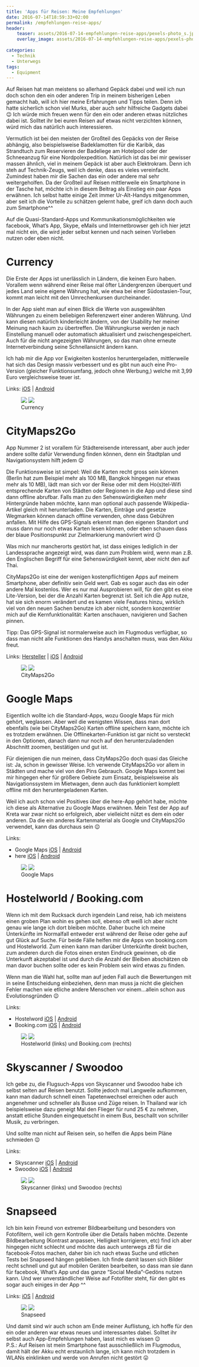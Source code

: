 ```yaml
---
title: 'Apps für Reisen: Meine Empfehlungen'
date: 2016-07-14T18:59:33+02:00
permalink: /empfehlungen-reise-apps/
header:
    teaser: assets/2016-07-14-empfehlungen-reise-apps/pexels-photo_s.jpg
    overlay_image: assets/2016-07-14-empfehlungen-reise-apps/pexels-photo_s.jpg
    
categories:
  - Technik
  - Unterwegs
tags:
  - Equipment
---
```


Auf Reisen hat man meistens so allerhand Gepäck dabei und weil ich nun doch schon den ein oder anderen Trip in meinem bisherigen Leben gemacht hab, 
will ich hier meine Erfahrungen und Tipps teilen. Denn ich hatte sicherlich schon viel Murks, aber auch sehr hilfreiche Gadgets dabei 😉 
Ich würde mich freuen wenn für den ein oder anderen etwas nützliches dabei ist. 
Solltet ihr bei euren Reisen auf etwas nicht verzichten können, würd mich das natürlich auch interessieren.

Vermutlich ist bei den meisten der Großteil des Gepäcks von der Reise abhängig, 
also beispielsweise Badeklamotten für die Karibik, das Strandtuch zum Reservieren der Badeliege am Hotelpool oder 
der Schneeanzug für eine Nordpolexpedition. Natürlich ist das bei mir gewisser massen ähnlich, viel in meinem Gepäck ist aber auch Elektrokram. 
Denn ich steh auf Technik-Zeugs, weil ich denke, dass es vieles vereinfacht. 
Zumindest haben mir die Sachen das ein oder andere mal sehr weitergeholfen. 
Da der Großteil auf Reisen mittlerweile ein Smartphone in der Tasche hat, möchte ich in diesem Beitrag als Einstieg ein paar Apps erwähnen.
Ich selbst hatte einige Zeit immer Ur-Alt-Handys mitgenommen, aber seit ich die Vorteile zu schätzen gelernt habe, greif ich dann doch auch zum Smartphone^^

Auf die Quasi-Standard-Apps und Kommunikationsmöglichkeiten wie facebook, What’s App, Skype, eMails und 
Internetbrowser geh ich hier jetzt mal nicht ein, die wird jeder selbst kennen und nach seinen Vorlieben nutzen oder eben nicht.


# Currency
Die Erste der Apps ist unerlässlich in Ländern, die keinen Euro haben. Vorallem wenn während einer Reise mal öfter 
Ländergrenzen überquert und jedes Land seine eigene Währung hat, wie etwa bei einer Südostasien-Tour, kommt man leicht mit den Umrechenkursen durcheinander.

In der App sieht man auf einen Blick die Werte von ausgewählten Währungen zu einem beliebigen Referenzwert einer anderen Währung. 
Und kann diesen natürlich kinderleicht ändern, von der Usability her meiner Meinung nach kaum zu übertreffen. 
Die Währungkurse werden je nach Einstellung manuell oder automatisch aktualisiert und zwischengespeichert. 
Auch für die nicht angezeigten Währungen, so das man ohne erneute Internetverbindung seine Schnellansicht ändern kann.

Ich hab mir die App vor Ewigkeiten kostenlos heruntergeladen, mittlerweile hat sich das Design massiv verbessert und 
es gibt nun auch eine Pro-Version (gleicher Funktionsumfang, jedoch ohne Werbung,) welche mit 3,99 Euro vergleichsweise teuer ist.

Links: [iOS](https://itunes.apple.com/en/app/currency/id284220417) \| [Android](https://play.google.com/store/apps/details?id=com.currencyapp.currencyandroid)

<figure class="half">
	<a href="/assets/2016-07-14-empfehlungen-reise-apps/currency_1.jpg"><img src="/thumbnails/2016-07-14-empfehlungen-reise-apps/currency_1.jpg"></a>
	<a href="/assets/2016-07-14-empfehlungen-reise-apps/currency_2.jpg"><img src="/thumbnails/2016-07-14-empfehlungen-reise-apps/currency_2.jpg"></a>
	<figcaption>Currency</figcaption>
</figure>


# CityMaps2Go
App Nummer 2 ist vorallem für Städtereisende interessant, aber auch jeder andere sollte dafür Verwendung finden können, 
denn ein Stadtplan und Navigationsystem hilft jedem 😉

Die Funktionsweise ist simpel: Weil die Karten recht gross sein können (Berlin hat zum Beispiel mehr als 100 MB, 
Bangkok hingegen nur etwas mehr als 10 MB), lädt man sich vor der Reise oder mit dem Ho(s)tel-Wifi entsprechende 
Karten von Städten oder Regionen in die App und diese sind dann offline abrufbar. Falls man zu den Sehenswürdigkeiten 
mehr Hintergründe haben möchte, kann man optional auch passende Wikipedia-Artikel gleich mit herunterladen. 
Die Karten, Einträge und gesetze Wegmarken können danach offline verwenden, ohne dass Gebühren anfallen. 
Mit Hilfe des GPS-Signals erkennt man den eigenen Standort und muss dann nur noch etwas Karten lesen können, 
oder eben schauen dass der blaue Positionspunkt zur Zielmarkierung manövriert wird 😉

Was mich nur mancherorts gestört hat, ist dass einiges lediglich in der Landessprache angezeigt wird, 
was dann zum Problem wird, wenn man z.B. den Englischen Begriff für eine Sehenswürdigkeit kennt, aber nicht den auf Thai.

CityMaps2Go ist eine der wenigen kostenpflichtigen Apps auf meinem Smartphone, aber definitiv sein Geld wert. 
Gab es sogar auch das ein oder andere Mal kostenlos. Wer es nur mal Ausprobieren will, für den gibt es eine Lite-Version, 
bei der die Anzahl Karten begrenzt ist. Seit ich die App nutze, hat sie sich enorm verändert und es kamen viele Features hinzu, 
wirklich viel von den neuen Sachen benutze ich aber nicht, sondern konzentrier mich auf die Kernfunktionalität: 
Karten anschauen, navigieren und Sachen pinnen.

Tipp: Das GPS-Signal ist normalerweise auch im Flugmodus verfügbar, so dass man nicht alle Funktionen des Handys anschalten muss, was den Akku freut.

Links: [Hersteller](http://www.ulmon.com/) \| [iOS](https://itunes.apple.com/us/app/citymaps2go-save-places!-plan/id408866084) \| [Android](https://play.google.com/store/apps/details?id=com.ulmon.android.citymaps2go)

<figure class="half">
	<a href="/assets/2016-07-14-empfehlungen-reise-apps/cityMaps_1.jpg.jpg"><img src="/thumbnails/2016-07-14-empfehlungen-reise-apps/cityMaps_1.jpg"></a>
	<a href="/assets/2016-07-14-empfehlungen-reise-apps/cityMaps_2.jpg"><img src="/thumbnails/2016-07-14-empfehlungen-reise-apps/cityMaps_2.jpg"></a>
	<figcaption>CityMaps2Go</figcaption>
</figure>


# Google Maps
Eigentlich wollte ich die Standard-Apps, wozu Google Maps für mich gehört, weglassen. Aber weil die wenigsten Wissen, 
dass man dort ebenfalls (wie bei CityMaps2Go) Karten offline speichern kann, möchte ich es trotzdem erwähnen. 
Die Offlinekarten-Funktion ist gar nicht so versteckt in den Optionen, danach dann nur noch auf den herunterzuladenden 
Abschnitt zoomen, bestätigen und gut ist.

Für diejenigen die nun meinen, dass CityMaps2Go doch quasi das Gleiche ist: Ja, schon in gewisser Weise. 
Ich verwende CityMaps2Go vor allem in Städten und mache viel von den Pins Gebrauch. 
Google Maps kommt bei mir hingegen eher für größere Gebiete zum Einsatz, beispielsweise als Navigationssystem im Mietwagen, 
denn auch das funktioniert komplett offline mit den heruntergeladenen Karten.

Weil ich auch schon viel Positives über die here-App gehört habe, möchte ich diese als Alternative zu Google Maps erwähnen. 
Mein Test der App auf Kreta war zwar nicht so erfolgreich, aber vielleicht nützt es dem ein oder anderen. 
Da die ein anderes Kartenmaterial als Google und CityMaps2Go verwendet, kann das durchaus sein 😉

Links: 
* Google Maps [iOS](https://itunes.apple.com/us/app/google-maps-real-time-navigation/id585027354) \| [Android](https://play.google.com/store/apps/details?id=com.google.android.apps.maps)
* here [iOS](https://itunes.apple.com/us/app/here-maps-offline-navigation/id955837609) \| [Android](https://play.google.com/store/apps/details?id=com.here.app.maps) 

<figure class="half">
	<a href="/assets/2016-07-14-empfehlungen-reise-apps/googleMaps_1.jpg"><img src="/thumbnails/2016-07-14-empfehlungen-reise-apps/googleMaps_1.jpg"></a>
	<a href="/assets/2016-07-14-empfehlungen-reise-apps/googleMaps_2.jpg"><img src="/thumbnails/2016-07-14-empfehlungen-reise-apps/googleMaps_2.jpg"></a>
	<figcaption>Google Maps</figcaption>
</figure>


# Hostelworld / Booking.com
Wenn ich mit dem Rucksack durch irgendein Land reise, hab ich meistens einen groben Plan wohin es gehen soll, 
ebenso oft weiß ich aber nicht genau wie lange ich dort bleiben möchte. Daher buche ich meine Unterkünfte im Normalfall 
entweder erst während der Reise oder gehe auf gut Glück auf Suche. Für beide Fälle helfen mir die Apps von 
booking.com und Hostelworld. Zum einen kann man darüber Unterkünfte direkt buchen, zum anderen durch die Fotos einen 
ersten Eindruck gewinnen, ob die Unterkunft akzeptabel ist und durch die Anzahl der Bleiben abschätzen ob man davor 
buchen sollte oder es kein Problem sein wird etwas zu finden.

Wenn man die Wahl hat, sollte man auf jeden Fall auch die Bewertungen mit in seine Entscheidung einbeziehen, 
denn man muss ja nicht die gleichen Fehler machen wie etliche andere Menschen vor einem&#8230;allein schon aus Evolutionsgründen 😉

Links: 
* Hostelword [iOS](https://itunes.apple.com/bw/app/hostelworld-book-hostels-budget/id348890820) \| [Android](https://play.google.com/store/apps/details?id=com.hostelworld.app) 
* Booking.com  [iOS](https://itunes.apple.com/us/app/booking.com-hotel-reservations/id367003839) \| [Android](https://play.google.com/store/apps/details?id=com.booking)

<figure class="half">
	<a href="/assets/2016-07-14-empfehlungen-reise-apps/hostelworld.jpg"><img src="/thumbnails/2016-07-14-empfehlungen-reise-apps/hostelworld.jpg"></a>
	<a href="/assets/2016-07-14-empfehlungen-reise-apps/booking.jpg"><img src="/thumbnails/2016-07-14-empfehlungen-reise-apps/booking.jpg"></a>
	<figcaption>Hostelworld (links) und Booking.com (rechts)</figcaption>
</figure>


# Skyscanner / Swoodoo
Ich gebe zu, die Flugsuch-Apps von Skyscanner und Swoodoo habe ich selbst selten auf Reisen benutzt. 
Sollte jedoch mal Langweile aufkommen, kann man dadurch schnell einen Tapetenwechsel erreichen oder auch angenehmer und 
schneller als Busse und Züge reisen. In Thailand war ich beispielsweise dazu geneigt Mal den Flieger für rund 25 € zu nehmen, 
anstatt etliche Stunden eingequetscht in einem Bus, beschallt von schriller Musik, zu verbringen.

Und sollte man nicht auf Reisen sein, so helfen die Apps beim Pläne schmieden 😉

Links: 
 * Skyscanner [iOS](https://itunes.apple.com/us/app/skyscanner/id415458524) \| [Android](https://play.google.com/store/apps/details?id=net.skyscanner.android.main) 
 * Swoodoo [iOS](https://itunes.apple.com/us/app/swoodoo-billige-fluge-hotels/id362070846) \| [Android](https://play.google.com/store/apps/details?id=com.kayak.android.swoodoo)

<figure class="half">
	<a href="/assets/2016-07-14-empfehlungen-reise-apps/skyscanner.jpg"><img src="/thumbnails/2016-07-14-empfehlungen-reise-apps/skyscanner.jpg"></a>
	<a href="/assets/2016-07-14-empfehlungen-reise-apps/swoodoo.jpg"><img src="/thumbnails/2016-07-14-empfehlungen-reise-apps/swoodoo.jpg"></a>
	<figcaption>Skyscanner (links) und Swoodoo (rechts)</figcaption>
</figure>

# Snapseed
Ich bin kein Freund von extremer Bildbearbeitung und besonders von Fotofiltern, weil ich gern Kontrolle über die Details haben möchte. 
Dezente Bildbearbeitung (Kontrast anpassen, Helligkeit korrigieren, etc) find ich aber hingegen nicht schlecht und möchte 
das auch unterwegs zB für die facebook-Fotos machen, daher bin ich nach etwas Suche und etlichen Tests bei Snapseed hängen geblieben. 
Ich finde damit lassen sich Bilder recht schnell und gut auf mobilen Geräten bearbeiten, so dass man sie dann für facebook, 
What’s App und das ganze “Social Media”-Gedöns nutzen kann. Und wer unverständlicher Weise auf Fotofilter steht, 
für den gibt es sogar auch einiges in der App ^^

Links: [iOS](https://itunes.apple.com/EN/app/snapseed/id439438619) \| [Android](https://play.google.com/store/apps/details?id=com.niksoftware.snapseed&hl=en)

<figure class="half">
	<a href="/assets/2016-07-14-empfehlungen-reise-apps/snapseed_1.jpg"><img src="/thumbnails/2016-07-14-empfehlungen-reise-apps/snapseed_1.jpg"></a>
	<a href="/assets/2016-07-14-empfehlungen-reise-apps/snapseed_2.jpg"><img src="/thumbnails/2016-07-14-empfehlungen-reise-apps/snapseed_2.jpg"></a>
	<figcaption>Snapseed</figcaption>
</figure>



Und damit sind wir auch schon am Ende meiner Auflistung, ich hoffe für den ein oder anderen war etwas neues und interessantes dabei. Solltet ihr selbst auch App-Empfehlungen haben, lasst mich es wissen 😉  
P.S.: Auf Reisen ist mein Smartphone fast ausschließlich im Flugmodus, damit hält der Akku echt erstaunlich lange, ich kann mich trotzdem in WLANs einklinken und werde von Anrufen nicht gestört 😛
